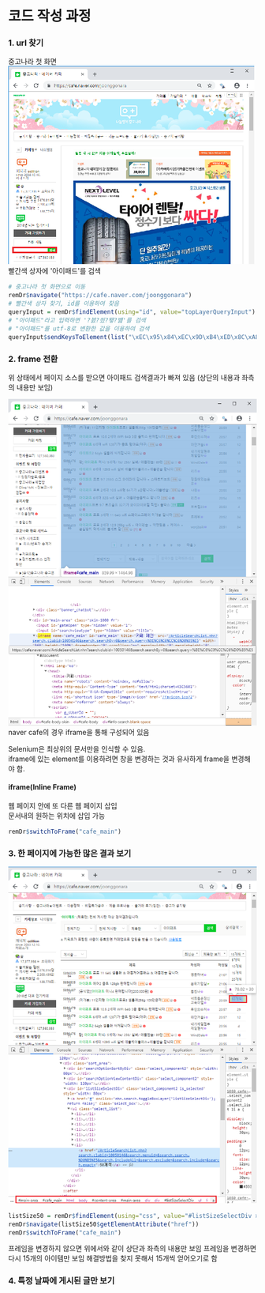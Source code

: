 # 코드 작성 과정

### 1. url 찾기
중고나라 첫 화면<br>
![중고나라 첫 화면](./img/cafeHome.png)
<br>빨간색 상자에 '아이패드'를 검색
```r
# 중고나라 첫 화면으로 이동
remDr$navigate("https://cafe.naver.com/joonggonara")
# 빨간색 상자 찾기, id를 이용하여 찾음
queryInput = remDr$findElement(using="id", value="topLayerQueryInput")
# "아이패드"라고 입력하면 '?븘?씠?뙣?뱶'를 검색
# "아이패드"를 utf-8로 변환한 값을 이용하여 검색
queryInput$sendKeysToElement(list("\xEC\x95\x84\xEC\x9D\xB4\xED\x8C\xA8\xEB\x93\x9C", key="enter"))
```

### 2. frame 전환
위 상태에서 페이지 소스를 받으면 아이패드 검색결과가 빠져 있음
(상단의 내용과 좌측의 내용만 보임)

![네이버카페는 iframe으로 구성](./img/iframe.png)
<br>naver cafe의 경우 iframe을 통해 구성되어 있음

Selenium은 최상위의 문서만을 인식할 수 있음.  
iframe에 있는 element를 이용하려면 창을 변경하는 것과 유사하게 frame을 변경해야 함.

#### iframe(Inline Frame)
웹 페이지 안에 또 다른 웹 페이지 삽입  
문서내의 원하는 위치에 삽입 가능

```r
remDr$switchToFrame("cafe_main")
```

### 3. 한 페이지에 가능한 많은 결과 보기
![50개씩 보기](./img/numOfList.png)
```r
listSize50 = remDr$findElement(using="css", value="#listSizeSelectDiv > ul > li:nth-child(7) > a")
remDr$navigate(listSize50$getElementAttribute("href"))
remDr$switchToFrame("cafe_main")
```
프레임을 변경하지 않으면 위에서와 같이 상단과 좌측의 내용만 보임
프레임을 변경하면 다시 15개의 아이템만 보임
해결방법을 찾지 못해서 15개씩 얻어오기로 함

### 4. 특정 날짜에 게시된 글만 보기

